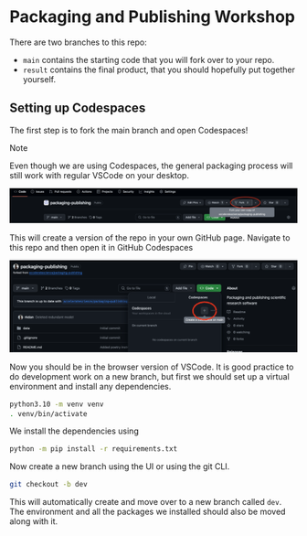 # Packaging and Publishing Workshop

There are two branches to this repo:

- `main` contains the starting code that you will fork over to your repo.
- `result` contains the final product, that you should hopefully put together yourself.

## Setting up Codespaces
The first step is to fork the main branch and open Codespaces!

> [!NOTE]  
> Even though we are using Codespaces, the general packaging process will still work with regular VSCode on your desktop.

![](imgs/fork.png)

This will create a version of the repo in your own GitHub page. Navigate to this repo and then open it in GitHub Codespaces

![](imgs/createcodespace.png)

Now you should be in the browser version of VSCode. It is good practice to do development work on a new branch, but first we should set up a virtual environment and install any dependencies.

```bash
python3.10 -m venv venv
. venv/bin/activate
```
We install the dependencies using
```bash
python -m pip install -r requirements.txt
```

Now create a new branch using the UI or using the git CLI.
```bash
git checkout -b dev
```
This will automatically create and move over to a new branch called `dev`. The environment and all the packages we installed should also be moved along with it.